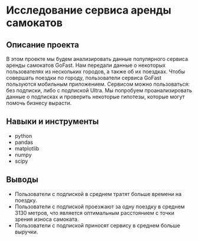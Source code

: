 # Исследование сервиса аренды самокатов
## Описание проекта
В этом проекте мы будем анализировать данные популярного сервиса аренды самокатов GoFast. Нам передали данные о некоторых пользователях из нескольких городов, а также об их поездках.
Чтобы совершать поездки по городу, пользователи сервиса GoFast пользуются мобильным приложением. Сервисом можно пользоваться: без подписки, либо с подпиской Ultra.
Мы попробуем проанализировать данные о подписках и проверить некоторые гипотезы, которые могут помочь бизнесу вырасти. 

## Навыки и инструменты
- python
- pandas
- matplotlib
- numpy
- scipy
## Выводы
- Пользователи с подпиской в среднем тратят больше времени на поездку.
- Пользователи с подпиской проезжают за одну поездку в среднем 3130 метров, что является оптимальным расстоянием с точки зрения износа самоката.
- Пользователи с подпиской приносят сервису в среднем больше выручки.
